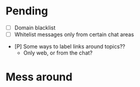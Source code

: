 # Pending

- [ ] Domain blacklist
- [ ] Whitelist messages only from certain chat areas
- [P] Some ways to label links around topics??
  - Only web, or from the chat?

# Mess around
